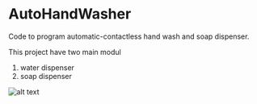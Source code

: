 # AutoHandWasher
Code to program automatic-contactless hand wash and soap dispenser. 

This project have two main modul
1. water dispenser
2. soap dispenser

![alt text](https://i.imgur.com/mXj4H6s.jpg)
